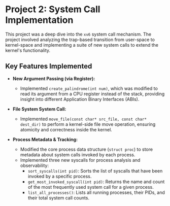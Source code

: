# Project 2: System Call Implementation

This project was a deep dive into the `xv6` system call mechanism. The project involved analyzing the trap-based transition from user-space to kernel-space and implementing a suite of new system calls to extend the kernel's functionality.

## Key Features Implemented

* **New Argument Passing (via Register):**
    * Implemented `create_palindrome(int num)`, which was modified to read its argument from a CPU register instead of the stack, providing insight into different Application Binary Interfaces (ABIs).

* **File System System Call:**
    * Implemented `move_file(const char* src_file, const char* dest_dir)` to perform a kernel-side file move operation, ensuring atomicity and correctness inside the kernel.

* **Process Metadata & Tracking:**
    * Modified the core process data structure (`struct proc`) to store metadata about system calls invoked by each process.
    * Implemented three new syscalls for process analysis and observability:
        * `sort_syscalls(int pid)`: Sorts the list of syscalls that have been invoked by a specific process.
        * `get_most_invoked_syscall(int pid)`: Returns the name and count of the most frequently used system call for a given process.
        * `list_all_processes()`: Lists all running processes, their PIDs, and their total system call counts.
